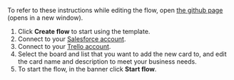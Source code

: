 To refer to these instructions while editing the flow, open [the github page](https://github.com/ot4i/app-connect-templates/blob/main/resources/markdown/Create%20a%20new%20Trello%20card%20for%20a%20new%20Salesforce%20case_instructions.md) (opens in a new window).

1. Click **Create flow** to start using the template.
1. Connect to your [Salesforce account](https://ibm.biz/aassalesforce).  
1. Connect to your [Trello account](https://ibm.biz/aastrello).
1. Select the board and list that you want to add the new card to, and edit the card name and description to meet your business needs.
1. To start the flow, in the banner click **Start flow**.
